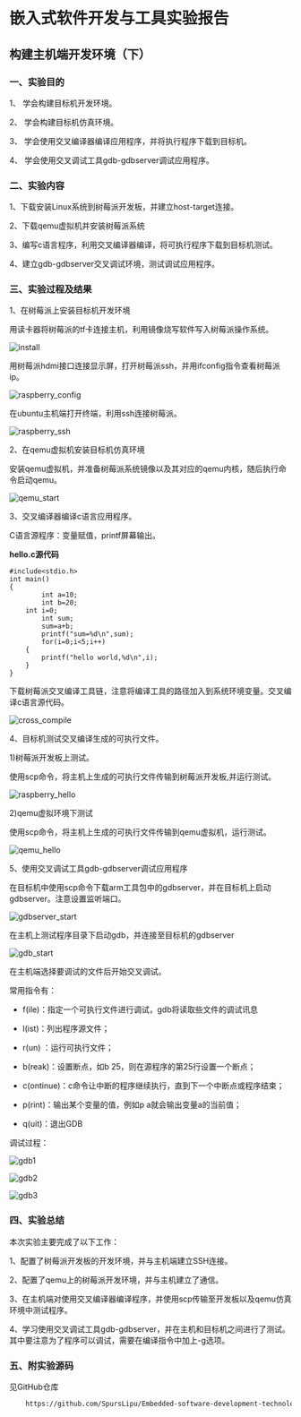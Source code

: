 # 嵌入式软件开发与工具实验报告
## 构建主机端开发环境（下）
### 一、实验目的
1、	学会构建目标机开发环境。

2、	学会构建目标机仿真环境。

3、	学会使用交叉编译器编译应用程序，并将执行程序下载到目标机。

4、	学会使用交叉调试工具gdb-gdbserver调试应用程序。


### 二、实验内容
1、下载安装Linux系统到树莓派开发板，并建立host-target连接。

2、下载qemu虚拟机并安装树莓派系统

3、编写c语言程序，利用交叉编译器编译，将可执行程序下载到目标机测试。

4、建立gdb-gdbserver交叉调试环境，测试调试应用程序。

### 三、实验过程及结果
1、在树莓派上安装目标机开发环境

用读卡器将树莓派的tf卡连接主机，利用镜像烧写软件写入树莓派操作系统。

![install](https://github.com/SpursLipu/Embedded-software-development-technology-and-tools-/blob/master/coursework4/images/install.jpg)

用树莓派hdmi接口连接显示屏，打开树莓派ssh，并用ifconfig指令查看树莓派ip。

![raspberry_config](https://github.com/SpursLipu/Embedded-software-development-technology-and-tools-/blob/master/coursework4/images/raspberry_config.png)

在ubuntu主机端打开终端，利用ssh连接树莓派。

![raspberry_ssh](https://github.com/SpursLipu/Embedded-software-development-technology-and-tools-/blob/master/coursework4/images/raspberry_ssh.png)

2、在qemu虚拟机安装目标机仿真环境

安装qemu虚拟机，并准备树莓派系统镜像以及其对应的qemu内核，随后执行命令启动qemu。

![qemu_start](https://github.com/SpursLipu/Embedded-software-development-technology-and-tools-/blob/master/coursework4/images/qemu_start.png)

3、交叉编译器编译c语言应用程序。

C语言源程序：变量赋值，printf屏幕输出。

**hello.c源代码**
```
#include<stdio.h>
int main()
{
        int a=10;
        int b=20;
	int i=0;
        int sum;
        sum=a+b;
        printf("sum=%d\n",sum);
        for(i=0;i<5;i++)
    {
        printf("hello world,%d\n",i);     
    }
}
```

下载树莓派交叉编译工具链，注意将编译工具的路径加入到系统环境变量。交叉编译c语言源代码。

![cross_compile](https://github.com/SpursLipu/Embedded-software-development-technology-and-tools-/blob/master/coursework4/images/cross_compile.png)

4、目标机测试交叉编译生成的可执行文件。

1)树莓派开发板上测试。

使用scp命令，将主机上生成的可执行文件传输到树莓派开发板,并运行测试。

![raspberry_hello](https://github.com/SpursLipu/Embedded-software-development-technology-and-tools-/blob/master/coursework1/images/server.png)

2)qemu虚拟环境下测试

使用scp命令，将主机上生成的可执行文件传输到qemu虚拟机，运行测试。

![qemu_hello](https://github.com/SpursLipu/Embedded-software-development-technology-and-tools-/blob/master/coursework4/images/raspberry_hello.png)

5、使用交叉调试工具gdb-gdbserver调试应用程序

在目标机中使用scp命令下载arm工具包中的gdbserver，并在目标机上启动gdbserver。注意设置监听端口。

![gdbserver_start](https://github.com/SpursLipu/Embedded-software-development-technology-and-tools-/blob/master/coursework4/images/gdbserver_start.png)

在主机上测试程序目录下启动gdb，并连接至目标机的gdbserver

![gdb_start](https://github.com/SpursLipu/Embedded-software-development-technology-and-tools-/blob/master/coursework4/images/gdb_start.png)

在主机端选择要调试的文件后开始交叉调试。

常用指令有：
- f(ile)：指定一个可执行文件进行调试，gdb将读取些文件的调试讯息

- l(ist)：列出程序源文件；

- r(un) ：运行可执行文件；

- b(reak)：设置断点，如b 25，则在源程序的第25行设置一个断点；

- c(ontinue)：c命令让中断的程序继续执行，直到下一个中断点或程序结束；

- p(rint)：输出某个变量的值，例如p a就会输出变量a的当前值；

- q(uit)：退出GDB

调试过程：

![gdb1](https://github.com/SpursLipu/Embedded-software-development-technology-and-tools-/blob/master/coursework4/images/gdb1.png)

![gdb2](https://github.com/SpursLipu/Embedded-software-development-technology-and-tools-/blob/master/coursework4/images/gdb2.png)

![gdb3](https://github.com/SpursLipu/Embedded-software-development-technology-and-tools-/blob/master/coursework4/images/gdb3.png)


### 四、实验总结

本次实验主要完成了以下工作：

1、配置了树莓派开发板的开发环境，并与主机端建立SSH连接。

2、配置了qemu上的树莓派开发环境，并与主机建立了通信。

3、在主机端对使用交叉编译器编译程序，并使用scp传输至开发板以及qemu仿真环境中测试程序。

4、学习使用交叉调试工具gdb-gdbserver，并在主机和目标机之间进行了测试。其中要注意为了程序可以调试，需要在编译指令中加上-g选项。


### 五、附实验源码
见GitHub仓库
```bash
    https://github.com/SpursLipu/Embedded-software-development-technology-and-tools-/tree/master/coursework4/code
```